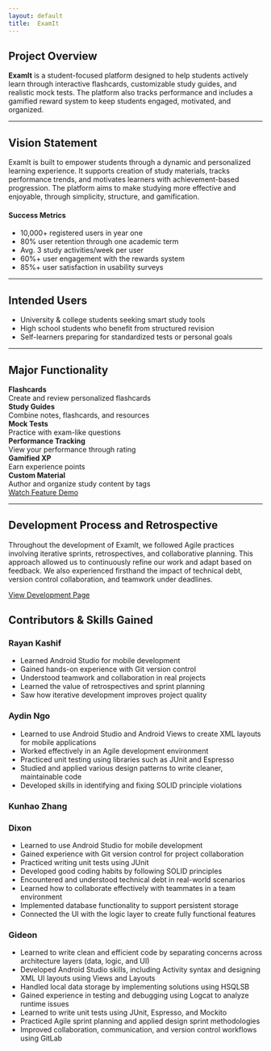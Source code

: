```yaml
---
layout: default
title:  ExamIt
---
```


##  Project Overview

<section class="info-card">
  <p><strong>ExamIt</strong> is a student-focused platform designed to help students actively learn through interactive flashcards, customizable study guides, and realistic mock tests. The platform also tracks performance and includes a gamified reward system to keep students engaged, motivated, and organized.</p>
</section>

---

##  Vision Statement

<section class="info-card">
  <p>ExamIt is built to empower students through a dynamic and personalized learning experience. It supports creation of study materials, tracks performance trends, and motivates learners with achievement-based progression. The platform aims to make studying more effective and enjoyable, through simplicity, structure, and gamification.</p>

  <h4> Success Metrics</h4>
  <ul>
    <li> 10,000+ registered users in year one</li>
    <li> 80% user retention through one academic term</li>
    <li> Avg. 3 study activities/week per user</li>
    <li> 60%+ user engagement with the rewards system</li>
    <li> 85%+ user satisfaction in usability surveys</li>
  </ul>
</section>


---

##  Intended Users

<section class="info-card">
  <ul>
    <li> University & college students seeking smart study tools</li>
    <li> High school students who benefit from structured revision</li>
    <li> Self-learners preparing for standardized tests or personal goals</li>
  </ul>
</section>

---

##  Major Functionality

<section class="function-grid">
  <div class="function-card"> <strong>Flashcards</strong><br>Create and review personalized flashcards</div>
  <div class="function-card"> <strong>Study Guides</strong><br>Combine notes, flashcards, and resources</div>
  <div class="function-card"> <strong>Mock Tests</strong><br>Practice with exam-like questions</div>
  <div class="function-card"> <strong>Performance Tracking</strong><br>View your performance through rating</div>
  <div class="function-card"> <strong>Gamified XP</strong><br>Earn experience points</div>
  <div class="function-card"> <strong>Custom Material</strong><br>Author and organize study content by tags</div>
</section>

<div class="demo-button-wrapper">
  <a href="/features" class="demo-button">Watch Feature Demo</a>
</div>

---

## Development Process and Retrospective

<section class="info-card focus-card">
  <p>
    Throughout the development of ExamIt, we followed Agile practices involving iterative sprints, retrospectives, and collaborative planning. This approach allowed us to continuously refine our work and adapt based on feedback. We also experienced firsthand the impact of technical debt, version control collaboration, and teamwork under deadlines.
  </p>
  <div class="demo-button-wrapper">
    <a href="/development" class="demo-button">View Development Page</a>
  </div>
</section>

##  Contributors & Skills Gained

<section class="team-cards">
  <div class="team-card focus-card">
    <h3>Rayan Kashif</h3>
    <ul>
      <li>Learned Android Studio for mobile development</li>
      <li>Gained hands-on experience with Git version control</li>
      <li>Understood teamwork and collaboration in real projects</li>
      <li>Learned the value of retrospectives and sprint planning</li>
      <li>Saw how iterative development improves project quality</li>
    </ul>
  </div>

<div class="team-card focus-card">
  <h3>Aydin Ngo</h3>
  <ul>
    <li>Learned to use Android Studio and Android Views to create XML layouts for mobile applications</li>
    <li>Worked effectively in an Agile development environment</li>
    <li>Practiced unit testing using libraries such as JUnit and Espresso</li>
    <li>Studied and applied various design patterns to write cleaner, maintainable code</li>
    <li>Developed skills in identifying and fixing SOLID principle violations</li>
  </ul>
</div>


  <div class="team-card focus-card">
    <h3>Kunhao Zhang</h3>
    <p></p>
  </div>

<div class="team-card focus-card">
  <h3>Dixon</h3>
  <ul>
    <li>Learned to use Android Studio for mobile development</li>
    <li>Gained experience with Git version control for project collaboration</li>
    <li>Practiced writing unit tests using JUnit</li>
    <li>Developed good coding habits by following SOLID principles</li>
    <li>Encountered and understood technical debt in real-world scenarios</li>
    <li>Learned how to collaborate effectively with teammates in a team environment</li>
    <li>Implemented database functionality to support persistent storage</li>
    <li>Connected the UI with the logic layer to create fully functional features</li>
  </ul>
</div>


  <div class="team-card focus-card">
  <h3>Gideon</h3>
  <ul>
    <li>Learned to write clean and efficient code by separating concerns across architecture layers (data, logic, and UI)</li>
    <li>Developed Android Studio skills, including Activity syntax and designing XML UI layouts using Views and Layouts</li>
    <li>Handled local data storage by implementing solutions using HSQLSB</li>
    <li>Gained experience in testing and debugging using Logcat to analyze runtime issues</li>
    <li>Learned to write unit tests using JUnit, Espresso, and Mockito</li>
    <li>Practiced Agile sprint planning and applied design sprint methodologies</li>
    <li>Improved collaboration, communication, and version control workflows using GitLab</li>
  </ul>
</div>
</section>
